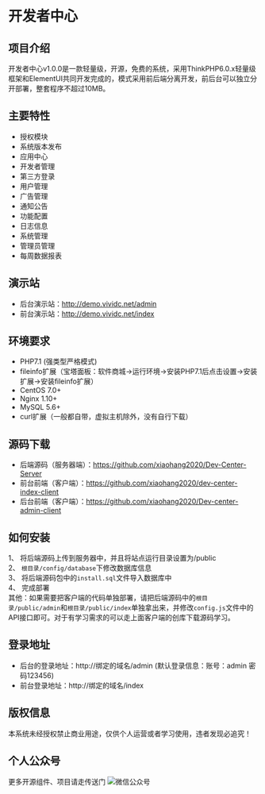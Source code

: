 开发者中心
===============
## 项目介绍
开发者中心v1.0.0是一款轻量级，开源，免费的系统，采用ThinkPHP6.0.x轻量级框架和ElementUI共同开发完成的，模式采用前后端分离开发，前后台可以独立分开部署，整套程序不超过10MB。

## 主要特性

* 授权模块
* 系统版本发布
* 应用中心
* 开发者管理
* 第三方登录
* 用户管理
* 广告管理
* 通知公告
* 功能配置
* 日志信息
* 系统管理
* 管理员管理
* 每周数据报表

## 演示站
* 后台演示站：http://demo.vividc.net/admin
* 前台演示站：http://demo.vividc.net/index

## 环境要求
* PHP7.1 (强类型严格模式)
* fileinfo扩展（宝塔面板：软件商城->运行环境->安装PHP7.1后点击设置->安装扩展->安装fileinfo扩展）
* CentOS 7.0+
* Nginx 1.10+
* MySQL 5.6+
* curl扩展（一般都自带，虚拟主机除外，没有自行下载）

## 源码下载
* 后端源码（服务器端）：https://github.com/xiaohang2020/Dev-Center-Server
* 前台前端（客户端）：https://github.com/xiaohang2020/dev-center-index-client
* 后台前端（客户端）：https://github.com/xiaohang2020/Dev-center-admin-client

## 如何安装
1、 将后端源码上传到服务器中，并且将站点运行目录设置为/public  
2、 `根目录/config/database`下修改数据库信息  
3、 将后端源码包中的`install.sql`文件导入数据库中  
4、 完成部署  
其他：如果需要把客户端的代码单独部署，请把后端源码中的`根目录/public/admin`和`根目录/public/index`单独拿出来，并修改`config.js`文件中的API接口即可。对于有学习需求的可以走上面客户端的创库下载源码学习。  

## 登录地址

* 后台的登录地址：http://绑定的域名/admin (默认登录信息：账号：admin 密码123456)
* 前台登录地址：http://绑定的域名/index

## 版权信息
本系统未经授权禁止商业用途，仅供个人运营或者学习使用，违者发现必追究！

## 个人公众号
更多开源组件、项目请走传送门
![微信公众号](https://www.yundaohang.net/tuoguan/wx.png "个人公众号")
